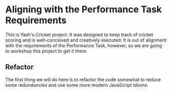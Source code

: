 # Aligning with the Performance Task Requirements

This is Yash's Cricket project. It was designed to keep track of cricket scoring and is well-conceived and creatively executed. It is out of alignment with the requirements of the Performance Task, however, so we are going to workshop this project to get it there. 

## Refactor

The first thing we will do here is to refactor the code somewhat to reduce some redundancies and use some more modern JavaScript idioms. 